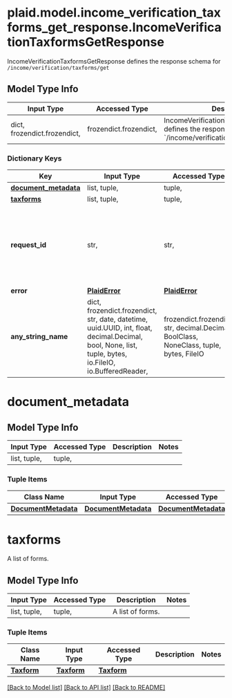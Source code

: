 # plaid.model.income_verification_taxforms_get_response.IncomeVerificationTaxformsGetResponse

IncomeVerificationTaxformsGetResponse defines the response schema for `/income/verification/taxforms/get`

## Model Type Info
Input Type | Accessed Type | Description | Notes
------------ | ------------- | ------------- | -------------
dict, frozendict.frozendict,  | frozendict.frozendict,  | IncomeVerificationTaxformsGetResponse defines the response schema for &#x60;/income/verification/taxforms/get&#x60; | 

### Dictionary Keys
Key | Input Type | Accessed Type | Description | Notes
------------ | ------------- | ------------- | ------------- | -------------
**[document_metadata](#document_metadata)** | list, tuple,  | tuple,  |  | 
**[taxforms](#taxforms)** | list, tuple,  | tuple,  | A list of forms. | 
**request_id** | str,  | str,  | A unique identifier for the request, which can be used for troubleshooting. This identifier, like all Plaid identifiers, is case sensitive. | [optional] 
**error** | [**PlaidError**](PlaidError.md) | [**PlaidError**](PlaidError.md) |  | [optional] 
**any_string_name** | dict, frozendict.frozendict, str, date, datetime, uuid.UUID, int, float, decimal.Decimal, bool, None, list, tuple, bytes, io.FileIO, io.BufferedReader,  | frozendict.frozendict, str, decimal.Decimal, BoolClass, NoneClass, tuple, bytes, FileIO | any string name can be used but the value must be the correct type | [optional]

# document_metadata

## Model Type Info
Input Type | Accessed Type | Description | Notes
------------ | ------------- | ------------- | -------------
list, tuple,  | tuple,  |  | 

### Tuple Items
Class Name | Input Type | Accessed Type | Description | Notes
------------- | ------------- | ------------- | ------------- | -------------
[**DocumentMetadata**](DocumentMetadata.md) | [**DocumentMetadata**](DocumentMetadata.md) | [**DocumentMetadata**](DocumentMetadata.md) |  | 

# taxforms

A list of forms.

## Model Type Info
Input Type | Accessed Type | Description | Notes
------------ | ------------- | ------------- | -------------
list, tuple,  | tuple,  | A list of forms. | 

### Tuple Items
Class Name | Input Type | Accessed Type | Description | Notes
------------- | ------------- | ------------- | ------------- | -------------
[**Taxform**](Taxform.md) | [**Taxform**](Taxform.md) | [**Taxform**](Taxform.md) |  | 

[[Back to Model list]](../../README.md#documentation-for-models) [[Back to API list]](../../README.md#documentation-for-api-endpoints) [[Back to README]](../../README.md)

